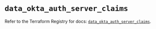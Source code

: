 # `data_okta_auth_server_claims`

Refer to the Terraform Registry for docs: [`data_okta_auth_server_claims`](https://registry.terraform.io/providers/okta/okta/4.8.1/docs/data-sources/auth_server_claims).
